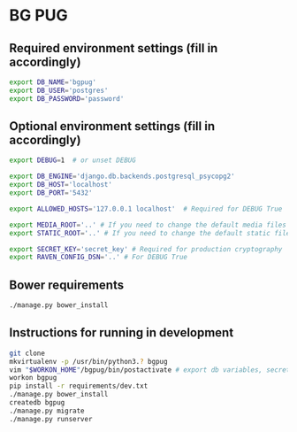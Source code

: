 BG PUG
=========
Required environment settings (fill in accordingly)
---------------------------------------------------
```bash
export DB_NAME='bgpug'
export DB_USER='postgres'
export DB_PASSWORD='password'
```

Optional environment settings (fill in accordingly)
---------------------------------------------------
```bash
export DEBUG=1  # or unset DEBUG

export DB_ENGINE='django.db.backends.postgresql_psycopg2'
export DB_HOST='localhost'
export DB_PORT='5432'

export ALLOWED_HOSTS='127.0.0.1 localhost'  # Required for DEBUG True

export MEDIA_ROOT='..' # If you need to change the default media files location
export STATIC_ROOT='..' # If you need to change the default static files location

export SECRET_KEY='secret_key' # Required for production cryptography
export RAVEN_CONFIG_DSN='..' # For DEBUG True
```


Bower requirements
------------------

```bash
./manage.py bower_install
```


Instructions for running in development
---------------------------------------

```bash
git clone
mkvirtualenv -p /usr/bin/python3.? bgpug
vim "$WORKON_HOME"/bgpug/bin/postactivate # export db variables, secret key, debug, etc.
workon bgpug
pip install -r requirements/dev.txt
./manage.py bower_install
createdb bgpug
./manage.py migrate
./manage.py runserver
```
